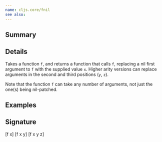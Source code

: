 ```yaml
---
name: cljs.core/fnil
see also:
---
```


## Summary

## Details

Takes a function `f`, and returns a function that calls `f`, replacing a nil
first argument to `f` with the supplied value `x`. Higher arity versions can
replace arguments in the second and third positions (`y`, `z`).

Note that the function `f` can take any number of arguments, not just the one(s)
being nil-patched.

## Examples

## Signature
[f x]
[f x y]
[f x y z]
